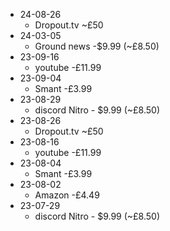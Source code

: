 - 24-08-26
	- Dropout.tv ~£50
- 24-03-05
	- Ground news -$9.99 (~£8.50)
- 23-09-16
	- youtube -£11.99
- 23-09-04
	- Smant -£3.99
- 23-08-29
	- discord Nitro - $9.99 (~£8.50)
- 23-08-26
	- Dropout.tv ~£50
- 23-08-16
	- youtube -£11.99
- 23-08-04
	- Smant -£3.99
- 23-08-02
	- Amazon -£4.49
- 23-07-29
	- discord Nitro - $9.99 (~£8.50)

